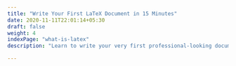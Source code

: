 ```yaml
---
title: "Write Your First LaTeX Document in 15 Minutes"
date: 2020-11-11T22:01:14+05:30
draft: false
weight: 4
indexPage: "what-is-latex"
description: "Learn to write your very first professional-looking document with LaTeX."

---
```

